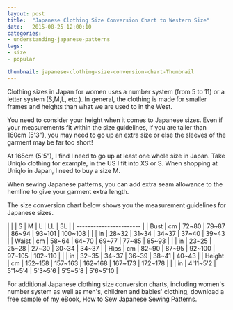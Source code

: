 ```yaml
---
layout: post
title:  "Japanese Clothing Size Conversion Chart to Western Size"
date:   2015-08-25 12:00:10
categories:
- understanding-japanese-patterns
tags:
- size
- popular

thumbnail: japanese-clothing-size-conversion-chart-Thumbnail
---
```


Clothing sizes in Japan for women uses a number system (from 5 to 11) or a letter system (S,M,L, etc.). In general, the clothing is made for smaller frames and heights than what we are used to in the West.

You need to consider your height when it comes to Japanese sizes. Even if your measurements fit within the size guidelines, if you are taller than 160cm (5'3"), you may need to go up an extra size or else the sleeves of the garment may be far too short!

At 165cm (5'5"), I find I need to go up at least one whole size in Japan. Take Uniqlo clothing for example, in the US I fit into XS or S. When shopping at Uniqlo in Japan, I need to buy a size M.

When sewing Japanese patterns, you can add extra seam allowance to the hemline to give your garment extra length.

The size conversion chart below shows you the measurement guidelines for Japanese sizes.

|  |  | S | M | L | LL | 3L |
| ----------------------- |
| Bust | cm | 72~80 | 79~87 | 86~94 | 93~101 | 100~108 |
|      | in | 28~32 | 31~34 | 34~37 | 37~40 | 39~43 |
| Waist | cm | 58~64 | 64~70 | 69~77 | 77~85 | 85~93 |
|      | in | 23~25 | 25~28 | 27~30 | 30~34 | 34~37 |
| Hips | cm | 82~90 | 87~95 | 92~100 | 97~105 | 102~110 |
|      | in | 32~35 | 34~37 | 36~39 | 38~41 | 40~43 |
| Height | cm | 152~158 | 157~163 | 162~168 | 167~173 | 172~178 |
|      | in | 4'11~5'2 | 5'1~5'4 | 5'3~5'6 | 5'5~5'8 | 5'6~5'10 |

For additional Japanese clothing size conversion charts, including women's number system as well as men's, children and babies' clothing, download a free sample of my eBook, How to Sew Japanese Sewing Patterns.
